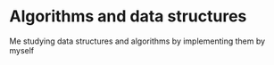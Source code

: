 # Algorithms and data structures
Me studying data structures and algorithms by implementing them by myself
